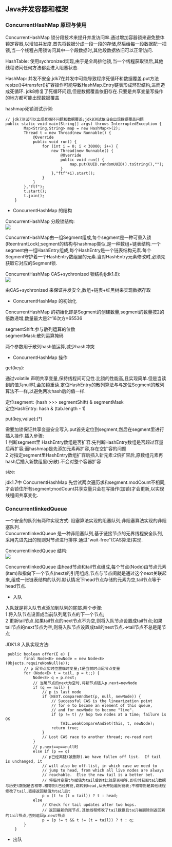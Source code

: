 ## Java并发容器和框架


### ConcurrentHashMap 原理与使用

ConcurrentHashMap 锁分段技术来提升并发访问率.通过增加容器锁来避免整体锁定容器,以增加并发度.首先将数据分成一段一段的存储,然后给每一段数据配一把锁,当一个线程占用锁访问其中一个段数据时,其他段数据依旧可以正常访问.

HashTable: 使用sychronized实现,由于是全局排他锁,当一个线程获取锁后,其他线程访问任何方法都会进入阻塞状态.    

HashMap: 并发不安全,jdk7在并发中可能导致程序死循环和数据覆盖.put方法resize()中transfer()扩容操作可能导致HashMap.Entry链表形成环形结构,进而造成死循环.
jdk8修复了死循环问题,但是数据覆盖依旧存在.只要是共享变量写操作的地方都可能出现数据覆盖

hashmap死锁测试示例:    
```
// jdk7测试可以出现死循环问题和数据覆盖;jdk8测试依旧会出现数据覆盖问题
public static void main(String[] args) throws InterruptedException {
        Map<String,String> map = new HashMap<>(2);
        Thread t = new Thread(new Runnable() {
            @Override
            public void run() {
                for (int i = 0; i < 30000; i++) {
                    new Thread(new Runnable() {
                        @Override
                        public void run() {
                            map.put(UUID.randomUUID().toString(),"");
                        }
                    },"ftf"+i).start();
                }
            }
        },"ftf");
        t.start();
        t.join();
    }
```

- ConcurrentHashMap 的结构

ConcurrentHashMap 分段锁结构:    
![](https://upload-images.jianshu.io/upload_images/17755742-0aeb208cbf2192f9.jpg?imageMogr2/auto-orient/strip|imageView2/2/w/502/format/webp)

ConcurrentHashMap由一组Segment组成,每个segment是一种可重入锁(ReentrantLock);segment的结构与hashmap类似,是一种数组+链表结构.一个segment由一组HashEntry组成,每个HashEntry是一个链表结构元素.每个Segment守护着一个HashEntry数组里的元素.当对HashEntry元素修改时,必须先获取它对应的Segment锁.

ConcurrentHashMap CAS+sychronized 锁结构(jdk1.8):    
![](https://upload-images.jianshu.io/upload_images/17755742-84349c0ca1005c43.png?imageMogr2/auto-orient/strip|imageView2/2/w/446/format/webp)

由CAS+sychronized 来保证并发安全,数组+链表+红黑树来实现数据存取

- ConcurrentHashMap 的初始化

ConcurrentHashMap 的初始化即是Segment的创建数量,segment的数量按2的倍数递增,数量最大是2^16次方=65536

segmentShift:参与散列运算的位数      
segmentMask:散列运算掩码   

两个参数用于散列hash值运算,减少hash冲突

- ConcurrentHashMap 操作

get(key): 

通过volatile 声明共享变量,保持线程间可见性.比锁的性能高,且实现简单.但是当读到的值为null时,会加锁重读.定位HashEntry的散列算法与与定位Segment的散列算法不一样,以避免两次hash后的值一样.

定位segment: (hash >>> segmentShift) & segmentMask    
定位HashEntry: hash & (tab.length - 1)

put(key,value):(*) 

需要加锁保证共享变量安全写入.put首先定位到segment,然后在segment里进行插入操作.插入步骤:   
1 判断segment里 HashEntry数组是否扩容:先判断HashEntry数组是否超过容量后再扩容;而hashmap是先添加元素再扩容,存在空扩容的问题     
2 对指定segment里HashEntry数组扩容后插入新元素:2倍扩容后,原数组元素再hash后插入新数组里(分散).不会对整个容器扩容

size:

jdk1.7中 ConcurrentHashMap 先尝试两次遍历求和segment.modCount不相同,才会锁住所有segment;modCount共享变量只会在写操作(加锁)才会更新,以实现线程间共享变化.

### ConcurrentlinkedQueue

一个安全的队列有两种实现方式: 阻塞算法实现的阻塞队列;非阻塞算法实现的非阻塞队列.    
ConcurrentlinkedQueue 是一种非阻塞队列,基于链接节点的无界线程安全队列,采用先进先出的规则对节点进行排序.通过"wait-free"(CAS算法)实现.

ConcurrentlinkedQueue 结构:    
![](https://gimg2.baidu.com/image_search/src=http%3A%2F%2Fimage93.360doc.com%2FDownloadImg%2F2016%2F01%2F2121%2F64842160_1.jpg&refer=http%3A%2F%2Fimage93.360doc.com&app=2002&size=f9999,10000&q=a80&n=0&g=0n&fmt=auto?sec=1659056894&t=653b7ad50f0d4850860f2dd5954cb4cb)

ConcurrentlinkedQueue 由head节点和tail节点组成,每个节点(Node)由节点元素(item)和指向下一个节点(next)的引用组成,节点与节点间就是通过这个next关联起来,组成一张链表结构的队列.默认情况下head节点存储的元素为空,tail节点等于head节点.

- 入队

入队就是将入队节点添加到队列的尾部.两个步骤:    
1 将入队节点设置成当前队列尾节点的下一个节点;    
2 更新tail节点.如果tail节点的next节点不为空,则将入队节点设置成tail节点;如果tail节点的next节点为空,则将入队节点设置成tail的next节点.->tail节点不总是尾节点


JDK1.8 入队实现方法:    
```
 public boolean offer(E e) {
        final Node<E> newNode = new Node<E>(Objects.requireNonNull(e));
        // p 尾节点实时位置临时变量;t是当前时点尾节点变量
        for (Node<E> t = tail, p = t;;) {
            Node<E> q = p.next;
            // 当尾节点的next为空时,将新节点链入p.next=newNode
            if (q == null) {
                // p is last node
                if (NEXT.compareAndSet(p, null, newNode)) {
                    // Successful CAS is the linearization point
                    // for e to become an element of this queue,
                    // and for newNode to become "live".
                    if (p != t) // hop two nodes at a time; failure is OK
                        TAIL.weakCompareAndSet(this, t, newNode);
                    return true;
                }
                // Lost CAS race to another thread; re-read next
            }
            // p.next==p==null时
            else if (p == q)
                // p已经离链(被删除).We have fallen off list.  If tail is unchanged, it
                // will also be off-list, in which case we need to
                // jump to head, from which all live nodes are always
                // reachable.  Else the new tail is a better bet.
                // 将临时变量t与赋值为tail后的t比较是否相等.即实时获取tail数据与历史t数据是否相等.相等则t已经离链,跳转到head,从头开始遍历链表;不相等则是其他线程修改了tail,直接返回赋值为tail后t
                p = (t != (t = tail)) ? t : head;
            else
                // Check for tail updates after two hops.
                // 返回最新的尾节点.其他线程修改了tail数据且tail被删除则返回新的tail节点,否则返回p.next节点
                p = (p != t && t != (t = tail)) ? t : q;
        }
    }
```


- 出队



















